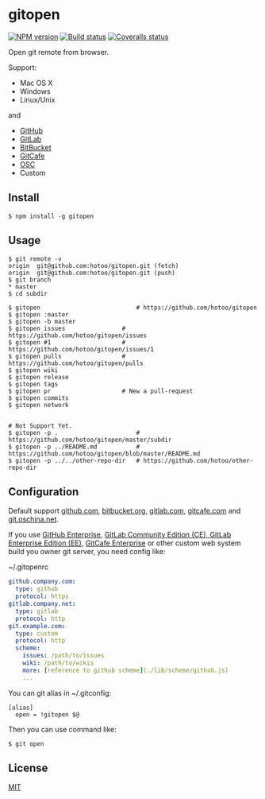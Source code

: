
# gitopen

[![NPM version][npm-badge]][npm-url]
[![Build status][travis-badge]][travis-url]
[![Coveralls status][Coveralls-badge]][coveralls-url]

[npm-badge]: https://img.shields.io/npm/v/gitopen.svg?style=flat
[npm-url]: https://www.npmjs.com/package/gitopen
[travis-badge]: https://travis-ci.org/hotoo/gitopen.svg
[travis-url]: https://travis-ci.org/hotoo/gitopen
[coveralls-badge]: https://coveralls.io/repos/hotoo/gitopen/badge.svg?branch=master
[coveralls-url]: https://coveralls.io/r/hotoo/gitopen

Open git remote from browser.

Support:

* Mac OS X
* Windows
* Linux/Unix

and

* [GitHub](https://github.com/)
* [GitLab](https://gitlub.com/)
* [BitBucket](https://bitbucket.org/)
* [GitCafe](https://gitcafe.com/)
* [OSC](https://git.oschina.net/)
* Custom

## Install

```
$ npm install -g gitopen
```

## Usage

```
$ git remote -v
origin	git@github.com:hotoo/gitopen.git (fetch)
origin	git@github.com:hotoo/gitopen.git (push)
$ git branch
* master
$ cd subdir

$ gitopen                           # https://github.com/hotoo/gitopen
$ gitopen :master
$ gitopen -b master
$ gitopen issues                # https://github.com/hotoo/gitopen/issues
$ gitopen #1                    # https://github.com/hotoo/gitopen/issues/1
$ gitopen pulls                 # https://github.com/hotoo/gitopen/pulls
$ gitopen wiki
$ gitopen release
$ gitopen tags
$ gitopen pr                    # New a pull-request
$ gitopen commits
$ gitopen network


# Not Support Yet.
$ gitopen -p .                      # https://github.com/hotoo/gitopen/master/subdir
$ gitopen -p ../README.md           # https://github.com/hotoo/gitopen/blob/master/README.md
$ gitopen -p ../../other-repo-dir   # https://github.com/hotoo/other-repo-dir
```

## Configuration

Default support [github.com](https://github.com/),
[bitbucket.org](https://bitbucket.org/), [gitlab.com](https://gitlab.com/),
[gitcafe.com](https://gitcafe.com/) and [git.oschina.net](https://git.oschina.net/).

If you use [GitHub Enterprise](https://enterprise.github.com/),
[GitLab Community Edition (CE), GitLab Enterprise Edition (EE)](https://gitlab.org/),
[GitCafe Enterprise](https://enterprise.gitcafe.com/)
or other custom web system build you owner git server, you need config like:

~/.gitopenrc

```yaml
github.company.com:
  type: github
  protocol: https
gitlab.company.net:
  type: gitlab
  protocol: http
git.example.com:
  type: custom
  protocol: http
  scheme:
    issues: /path/to/issues
    wiki: /path/to/wikis
    more: [reference to github scheme](./lib/scheme/github.js)
    ...
```

You can git alias in ~/.gitconfig:

```
[alias]
  open = !gitopen $@
```

Then you can use command like:

```
$ git open
```

## License

[MIT](http://hotoo.mit-license.org/)
